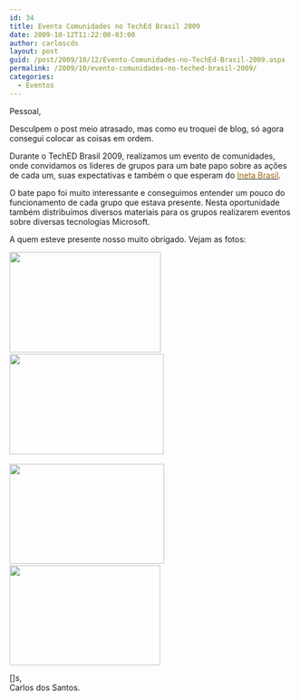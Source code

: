 ```yaml
---
id: 34
title: Evento Comunidades no TechEd Brasil 2009
date: 2009-10-12T11:22:00-03:00
author: carloscds
layout: post
guid: /post/2009/10/12/Evento-Comunidades-no-TechEd-Brasil-2009.aspx
permalink: /2009/10/evento-comunidades-no-teched-brasil-2009/
categories:
  - Eventos
---
```

Pessoal,

Desculpem o post meio atrasado, mas como eu troquei de blog, só agora consegui colocar as coisas em ordem.

Durante o TechED Brasil 2009, realizamos um evento de comunidades, onde convidamos os líderes de grupos para um bate papo sobre as ações de cada um, suas expectativas e também o que esperam do [<span style="color: #996600;">Ineta Brasil</span>](http://www.inetabr.org).

O bate papo foi muito interessante e conseguimos entender um pouco do funcionamento de cada grupo que estava presente. Nesta oportunidade também distribuímos diversos materiais para os grupos realizarem eventos sobre diversas tecnologias Microsoft.

A quem esteve presente nosso muito obrigado. Vejam as fotos:

<img src="/wp-content/uploads/2009%2f10%2fDSC01420.JPG" alt="" width="267" height="177" />  <img src="/wp-content/uploads/2009%2f10%2fDSC01421.JPG" alt="" width="272" height="177" /> 

<img src="/wp-content/uploads/2009%2f10%2fDSC01424.JPG" alt="" width="273" height="176" />  <img src="/wp-content/uploads/2009%2f10%2fDSC01428.JPG" alt="" width="266" height="176" />

[]s,  
Carlos dos Santos.